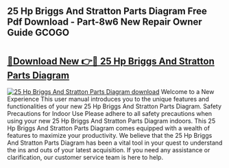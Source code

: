 ## 25 Hp Briggs And Stratton Parts Diagram Free Pdf Download - Part-8w6 New Repair Owner Guide GCOGO

# <h2><a href="http://dfrcvlb.blite.top/?on=25+Hp+Briggs+And+Stratton+Parts+Diagram">🔗Download New 👉🔴 25 Hp Briggs And Stratton Parts Diagram</a></h2>

[![25 Hp Briggs And Stratton Parts Diagram download](https://i.imgur.com/lujVjoI.png)](http://dfrcvlb.blite.top/?on=25+Hp+Briggs+And+Stratton+Parts+Diagram)
Welcome to a New Experience This user manual introduces you to the unique features and functionalities of your new 25 Hp Briggs And Stratton Parts Diagram. Safety Precautions for Indoor Use Please adhere to all safety precautions when using your new 25 Hp Briggs And Stratton Parts Diagram indoors. This 25 Hp Briggs And Stratton Parts Diagram comes equipped with a wealth of features to maximize your productivity. We believe that the 25 Hp Briggs And Stratton Parts Diagram has been a vital tool in your quest to understand the ins and outs of your latest acquisition. If you need any assistance or clarification, our customer service team is here to help.
